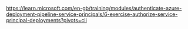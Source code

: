 https://learn.microsoft.com/en-gb/training/modules/authenticate-azure-deployment-pipeline-service-principals/6-exercise-authorize-service-principal-deployments?pivots=cli